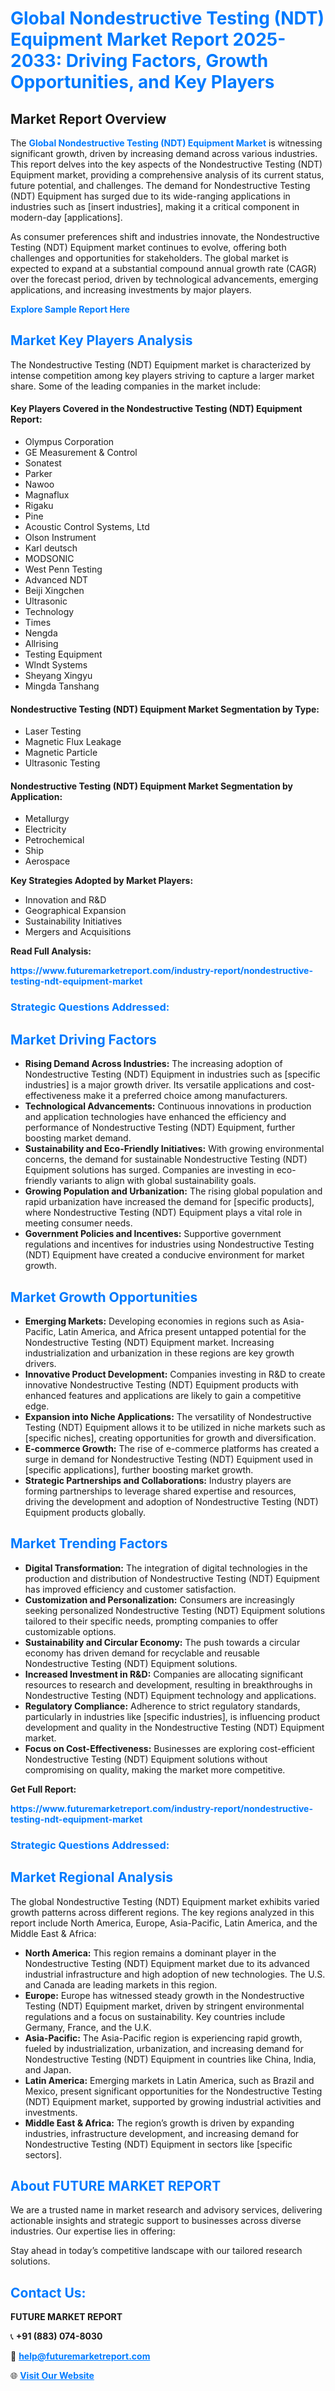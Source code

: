 <h1 style="color: #007BFF;">Global Nondestructive Testing (NDT) Equipment Market Report 2025-2033: Driving Factors, Growth Opportunities, and Key Players</h1>

<section id="overview">
<h2>Market Report Overview</h2>
<p>The <a href="https://www.futuremarketreport.com/industry-report/nondestructive-testing-ndt-equipment-market" style="color: #007BFF; text-decoration: none;"><strong>Global Nondestructive Testing (NDT) Equipment Market</strong></a> is witnessing significant growth, driven by increasing demand across various industries. This report delves into the key aspects of the Nondestructive Testing (NDT) Equipment market, providing a comprehensive analysis of its current status, future potential, and challenges. The demand for Nondestructive Testing (NDT) Equipment has surged due to its wide-ranging applications in industries such as [insert industries], making it a critical component in modern-day [applications].</p>
<p>As consumer preferences shift and industries innovate, the Nondestructive Testing (NDT) Equipment market continues to evolve, offering both challenges and opportunities for stakeholders. The global market is expected to expand at a substantial compound annual growth rate (CAGR) over the forecast period, driven by technological advancements, emerging applications, and increasing investments by major players.</p>
</section>

<section id="overview">
<p><a href="https://www.futuremarketreport.com/request-sample/reportId=88828" style="color: #007BFF; text-decoration: none;"><strong>Explore Sample Report Here</strong></a></p>
</section>

<section id="key-players">
<h2 style="color: #007BFF;">Market Key Players Analysis</h2>
<p>The Nondestructive Testing (NDT) Equipment market is characterized by intense competition among key players striving to capture a larger market share. Some of the leading companies in the market include:</p>
<h4>Key Players Covered in the Nondestructive Testing (NDT) Equipment Report:</h4>
<ul><li>Olympus Corporation</li><li>GE Measurement &amp; Control</li><li>Sonatest</li><li>Parker</li><li>Nawoo</li><li>Magnaflux</li><li>Rigaku</li><li>Pine</li><li>Acoustic Control Systems, Ltd</li><li>Olson Instrument</li><li>Karl deutsch</li><li>MODSONIC</li><li>West Penn Testing</li><li>Advanced NDT</li><li>Beiji Xingchen</li><li>Ultrasonic</li><li>Technology</li><li>Times</li><li>Nengda</li><li>Allrising</li><li>Testing Equipment</li><li>Wlndt Systems</li><li>Sheyang Xingyu</li><li>Mingda Tanshang</li></ul>
<h4>Nondestructive Testing (NDT) Equipment Market Segmentation by Type:</h4>
<ul><li>Laser Testing</li><li>Magnetic Flux Leakage</li><li>Magnetic Particle</li><li>Ultrasonic Testing</li></ul>

<h4>Nondestructive Testing (NDT) Equipment Market Segmentation by Application:</h4>
<ul><li>Metallurgy</li><li>Electricity</li><li>Petrochemical</li><li>Ship</li><li>Aerospace</li></ul>
<p><strong>Key Strategies Adopted by Market Players:</strong></p>
<ul>
<li>Innovation and R&D</li>
<li>Geographical Expansion</li>
<li>Sustainability Initiatives</li>
<li>Mergers and Acquisitions</li>
</ul>
</section>

<section>
<p><strong>Read Full Analysis: </strong></p><a href="https://www.futuremarketreport.com/industry-report/nondestructive-testing-ndt-equipment-market" style="color: #007BFF; text-decoration: none;"><strong>https://www.futuremarketreport.com/industry-report/nondestructive-testing-ndt-equipment-market</strong></a>
<h3 style="color: #007BFF;">Strategic Questions Addressed:</h3>
</section>

<section id="driving-factors">
<h2 style="color: #007BFF;">Market Driving Factors</h2>
<ul>
<li><strong>Rising Demand Across Industries:</strong> The increasing adoption of Nondestructive Testing (NDT) Equipment in industries such as [specific industries] is a major growth driver. Its versatile applications and cost-effectiveness make it a preferred choice among manufacturers.</li>
<li><strong>Technological Advancements:</strong> Continuous innovations in production and application technologies have enhanced the efficiency and performance of Nondestructive Testing (NDT) Equipment, further boosting market demand.</li>
<li><strong>Sustainability and Eco-Friendly Initiatives:</strong> With growing environmental concerns, the demand for sustainable Nondestructive Testing (NDT) Equipment solutions has surged. Companies are investing in eco-friendly variants to align with global sustainability goals.</li>
<li><strong>Growing Population and Urbanization:</strong> The rising global population and rapid urbanization have increased the demand for [specific products], where Nondestructive Testing (NDT) Equipment plays a vital role in meeting consumer needs.</li>
<li><strong>Government Policies and Incentives:</strong> Supportive government regulations and incentives for industries using Nondestructive Testing (NDT) Equipment have created a conducive environment for market growth.</li>
</ul>
</section>

<section id="growth-opportunities">
<h2 style="color: #007BFF;">Market Growth Opportunities</h2>
<ul>
<li><strong>Emerging Markets:</strong> Developing economies in regions such as Asia-Pacific, Latin America, and Africa present untapped potential for the Nondestructive Testing (NDT) Equipment market. Increasing industrialization and urbanization in these regions are key growth drivers.</li>
<li><strong>Innovative Product Development:</strong> Companies investing in R&D to create innovative Nondestructive Testing (NDT) Equipment products with enhanced features and applications are likely to gain a competitive edge.</li>
<li><strong>Expansion into Niche Applications:</strong> The versatility of Nondestructive Testing (NDT) Equipment allows it to be utilized in niche markets such as [specific niches], creating opportunities for growth and diversification.</li>
<li><strong>E-commerce Growth:</strong> The rise of e-commerce platforms has created a surge in demand for Nondestructive Testing (NDT) Equipment used in [specific applications], further boosting market growth.</li>
<li><strong>Strategic Partnerships and Collaborations:</strong> Industry players are forming partnerships to leverage shared expertise and resources, driving the development and adoption of Nondestructive Testing (NDT) Equipment products globally.</li>
</ul>
</section>

<section id="trending-factors">
<h2 style="color: #007BFF;">Market Trending Factors</h2>
<ul>
<li><strong>Digital Transformation:</strong> The integration of digital technologies in the production and distribution of Nondestructive Testing (NDT) Equipment has improved efficiency and customer satisfaction.</li>
<li><strong>Customization and Personalization:</strong> Consumers are increasingly seeking personalized Nondestructive Testing (NDT) Equipment solutions tailored to their specific needs, prompting companies to offer customizable options.</li>
<li><strong>Sustainability and Circular Economy:</strong> The push towards a circular economy has driven demand for recyclable and reusable Nondestructive Testing (NDT) Equipment solutions.</li>
<li><strong>Increased Investment in R&D:</strong> Companies are allocating significant resources to research and development, resulting in breakthroughs in Nondestructive Testing (NDT) Equipment technology and applications.</li>
<li><strong>Regulatory Compliance:</strong> Adherence to strict regulatory standards, particularly in industries like [specific industries], is influencing product development and quality in the Nondestructive Testing (NDT) Equipment market.</li>
<li><strong>Focus on Cost-Effectiveness:</strong> Businesses are exploring cost-efficient Nondestructive Testing (NDT) Equipment solutions without compromising on quality, making the market more competitive.</li>
</ul>
</section>

<section>
<p><strong>Get Full Report: </strong></p><a href="https://www.futuremarketreport.com/industry-report/nondestructive-testing-ndt-equipment-market" style="color: #007BFF; text-decoration: none;"><strong>https://www.futuremarketreport.com/industry-report/nondestructive-testing-ndt-equipment-market</strong></a>
<h3 style="color: #007BFF;">Strategic Questions Addressed:</h3>
</section>


<section id="regional-analysis">
<h2 style="color: #007BFF;">Market Regional Analysis</h2>
<p>The global Nondestructive Testing (NDT) Equipment market exhibits varied growth patterns across different regions. The key regions analyzed in this report include North America, Europe, Asia-Pacific, Latin America, and the Middle East & Africa:</p>
<ul>
<li><strong>North America:</strong> This region remains a dominant player in the Nondestructive Testing (NDT) Equipment market due to its advanced industrial infrastructure and high adoption of new technologies. The U.S. and Canada are leading markets in this region.</li>
<li><strong>Europe:</strong> Europe has witnessed steady growth in the Nondestructive Testing (NDT) Equipment market, driven by stringent environmental regulations and a focus on sustainability. Key countries include Germany, France, and the U.K.</li>
<li><strong>Asia-Pacific:</strong> The Asia-Pacific region is experiencing rapid growth, fueled by industrialization, urbanization, and increasing demand for Nondestructive Testing (NDT) Equipment in countries like China, India, and Japan.</li>
<li><strong>Latin America:</strong> Emerging markets in Latin America, such as Brazil and Mexico, present significant opportunities for the Nondestructive Testing (NDT) Equipment market, supported by growing industrial activities and investments.</li>
<li><strong>Middle East & Africa:</strong> The region’s growth is driven by expanding industries, infrastructure development, and increasing demand for Nondestructive Testing (NDT) Equipment in sectors like [specific sectors].</li>
</ul>
</section>

<footer>
<h2 style="color: #007BFF;">About FUTURE MARKET REPORT</h2>
<p>We are a trusted name in market research and advisory services, delivering actionable insights and strategic support to businesses across diverse industries. Our expertise lies in offering:</p>

<p>Stay ahead in today’s competitive landscape with our tailored research solutions.</p>

<h2 style="color: #007BFF;">Contact Us:</h2>
<p><strong>FUTURE MARKET REPORT</strong></p>
<p>📞 <strong>+91 (883) 074-8030</strong></p>
<p>📧 <strong><a href="mailto:help@futuremarketreport.com" style="color: #007BFF;">help@futuremarketreport.com</a></strong></p>
<p>🌐 <strong><a href="https://www.futuremarketreport.com/" style="color: #007BFF;">Visit Our Website</a></strong></p>
</footer>